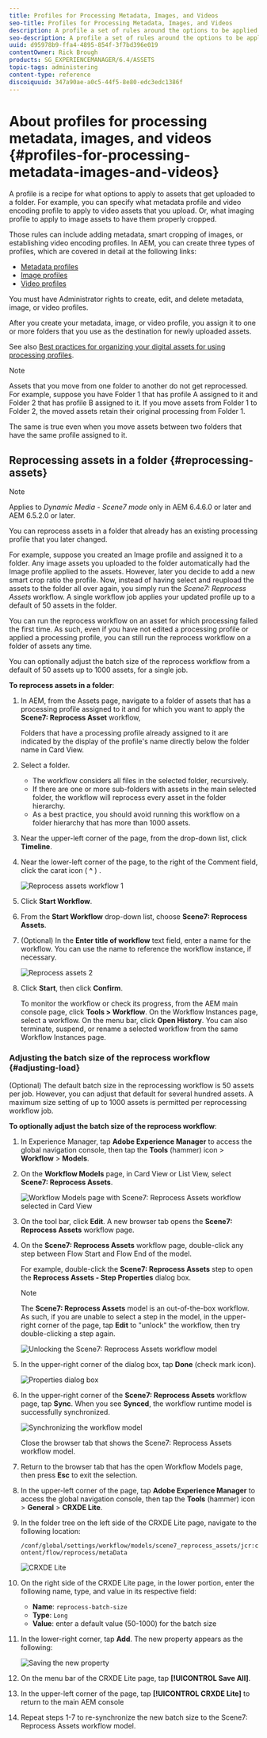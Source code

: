 ```yaml
---
title: Profiles for Processing Metadata, Images, and Videos
seo-title: Profiles for Processing Metadata, Images, and Videos
description: A profile a set of rules around the options to be applied to assets uploaded to a folder. Specify what metadata profile and video encoding profile to apply to video assets that you upload. For image assets, you can also specify what imaging profile to apply to image assets to have them properly cropped.
seo-description: A profile a set of rules around the options to be applied to assets uploaded to a folder. Specify what metadata profile and video encoding profile to apply to video assets that you upload. For image assets, you can also specify what imaging profile to apply to image assets to have them properly cropped.
uuid: d95978b9-ffa4-4895-854f-3f7bd396e019
contentOwner: Rick Brough
products: SG_EXPERIENCEMANAGER/6.4/ASSETS
topic-tags: administering
content-type: reference
discoiquuid: 347a90ae-a0c5-44f5-8e80-edc3edc1386f
---
```


# About profiles for processing metadata, images, and videos {#profiles-for-processing-metadata-images-and-videos}

A profile is a recipe for what options to apply to assets that get uploaded to a folder. For example, you can specify what metadata profile and video encoding profile to apply to video assets that you upload. Or, what imaging profile to apply to image assets to have them properly cropped.

Those rules can include adding metadata, smart cropping of images, or establishing video encoding profiles. In AEM, you can create three types of profiles, which are covered in detail at the following links:

* [Metadata profiles](metadata-profiles.md)
* [Image profiles](image-profiles.md)
* [Video profiles](video-profiles.md)

You must have Administrator rights to create, edit, and delete metadata, image, or video profiles.

After you create your metadata, image, or video profile, you assign it to one or more folders that you use as the destination for newly uploaded assets.

See also [Best practices for organizing your digital assets for using processing profiles](best-practices-for-file-management.md).

>[!NOTE]
>
>Assets that you move from one folder to another do not get reprocessed. For example, suppose you have Folder 1 that has profile A assigned to it and Folder 2 that has profile B assigned to it. If you move assets from Folder 1 to Folder 2, the moved assets retain their original processing from Folder 1.
>
>The same is true even when you move assets between two folders that have the same profile assigned to it.

## Reprocessing assets in a folder {#reprocessing-assets}

>[!NOTE]
>
>Applies to *Dynamic Media - Scene7 mode* only in AEM 6.4.6.0 or later and AEM 6.5.2.0 or later.

You can reprocess assets in a folder that already has an existing processing profile that you later changed. 

For example, suppose you created an Image profile and assigned it to a folder. Any image assets you uploaded to the folder automatically had the Image profile applied to the assets. However, later you decide to add a new smart crop ratio the profile. Now, instead of having select and reupload the assets to the folder all over again, you simply run the *Scene7: Reprocess Assets* workflow. A single workflow job applies your updated profile up to a default of 50 assets in the folder.

You can run the reprocess workflow on an asset for which processing failed the first time. As such, even if you have not edited a processing profile or applied a processing profile, you can still run the reprocess workflow on a folder of assets any time.

You can optionally adjust the batch size of the reprocess workflow from a default of 50 assets up to 1000 assets, for a single job. 


**To reprocess assets in a folder**:
1. In AEM, from the Assets page, navigate to a folder of assets that has a processing profile assigned to it and for which you want to apply the **Scene7: Reprocess Asset** workflow,

    Folders that have a processing profile already assigned to it are indicated by the display of the profile's name directly below the folder name in Card View. 

1. Select a folder.

    * The workflow considers all files in the selected folder, recursively.
    * If there are one or more sub-folders with assets in the main selected folder, the workflow will reprocess every asset in the folder hierarchy.
    * As a best practice, you should avoid running this workflow on a folder hierarchy that has more than 1000 assets.

1. Near the upper-left corner of the page, from the drop-down list, click **Timeline**.
1. Near the lower-left corner of the page, to the right of the Comment field, click the carat icon  ( **^** ) .

    ![Reprocess assets workflow 1](/help/assets/assets/reprocess-assets1.png)

1. Click **Start Workflow**.
1. From the **Start Workflow** drop-down list, choose **Scene7: Reprocess Assets**.
1. (Optional) In the **Enter title of workflow** text field, enter a name for the workflow. You can use the name to reference the workflow instance, if necessary.

    ![Reprocess assets 2](/help/assets/assets/reprocess-assets2.png)

1. Click **Start**, then click **Confirm**.

    To monitor the workflow or check its progress, from the AEM main console page, click **Tools > Workflow**. On the Workflow Instances page, select a workflow. On the menu bar, click **Open History**. You can also terminate, suspend, or rename a selected workflow from the same Workflow Instances page.

### Adjusting the batch size of the reprocess workflow {#adjusting-load}

(Optional) The default batch size in the reprocessing workflow is 50 assets per job. However, you can adjust that default for several hundred assets. A maximum size setting of up to 1000 assets is permitted per reprocessing workflow job.

**To optionally adjust the batch size of the reprocess workflow**:

1. In Experience Manager, tap **Adobe Experience Manager** to access the global navigation console, then tap the **Tools** (hammer) icon > **Workflow** > **Models**.
1. On the **Workflow Models** page, in Card View or List View, select **Scene7: Reprocess Assets**.

    ![Workflow Models page with Scene7: Reprocess Assets workflow selected in Card View](/help/assets/assets/workflow-models1.png)

1. On the tool bar, click **Edit**. A new browser tab opens the **Scene7: Reprocess Assets** workflow page.
1. On the **Scene7: Reprocess Assets** workflow page, double-click any step between Flow Start and Flow End of the model. 
    
    For example, double-click the **Scene7: Reprocess Assets** step to open the **Reprocess Assets - Step Properties** dialog box.

    >[!NOTE]
    >
    >The **Scene7: Reprocess Assets** model is an out-of-the-box workflow. As such, if you are unable to select a step in the model, in the upper-right corner of the page, tap **Edit** to "unlock" the workflow, then try double-clicking a step again.

    ![Unlocking the Scene7: Reprocess Assets workflow model](/help/assets/assets/workflow-models7.png)

1. In the upper-right corner of the dialog box, tap **Done** (check mark icon).

    ![Properties dialog box](/help/assets/assets/workflow-models12.png)

1. In the upper-right corner of the **Scene7: Reprocess Assets** workflow page, tap **Sync**. When you see **Synced**, the workflow runtime model is successfully synchronized.

    ![Synchronizing the workflow model](/help/assets/assets/workflow-models11.png)

    Close the browser tab that shows the Scene7: Reprocess Assets workflow model.
 
1. Return to the browser tab that has the open Workflow Models page, then press **Esc** to exit the selection.
1. In the upper-left corner of the page, tap **Adobe Experience Manager** to access the global navigation console, then tap the **Tools** (hammer) icon > **General** > **CRXDE Lite**.
1. In the folder tree on the left side of the CRXDE Lite page, navigate to the following location:

   `/conf/global/settings/workflow/models/scene7_reprocess_assets/jcr:content/flow/reprocess/metaData`

   ![CRXDE Lite](/help/assets/assets/workflow-models9.png)

1. On the right side of the CRXDE Lite page, in the lower portion, enter the following name, type, and value in its respective field:
    * **Name**: `reprocess-batch-size`
    * **Type**: `Long`
    * **Value**: enter a default value (50-1000) for the batch size
1. In the lower-right corner, tap **Add**. The new property appears as the following:

    ![Saving the new property](/help/assets/assets/workflow-models10.png)

1. On the menu bar of the CRXDE Lite page, tap **[!UICONTROL Save All]**.
1. In the upper-left corner of the page, tap **[!UICONTROL CRXDE Lite]** to return to the main AEM console
1. Repeat steps 1-7 to re-synchronize the new batch size to the Scene7: Reprocess Assets workflow model.
